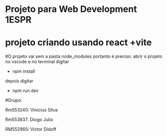 # Projeto para Web Development 1ESPR
# projeto criando usando react +vite
#O projeto vai sem a pasta node_modules portanto é preciso: 
abrir o projeto no vscode e no terminal digitar 
- npm install

depois digitar

- npm run dev

#Grupo:

Rm553240: Vinicius Silva

Rm553837: Diogo Julio

RM552965: Victor Didoff
